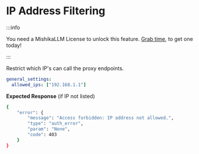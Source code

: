 
# IP Address Filtering

:::info

You need a MishikaLLM License to unlock this feature. [Grab time](https://calendly.com/d/4mp-gd3-k5k/mishikallm-1-1-onboarding-chat), to get one today!

:::

Restrict which IP's can call the proxy endpoints.

```yaml
general_settings:
  allowed_ips: ["192.168.1.1"]
```

**Expected Response** (if IP not listed)

```bash
{
    "error": {
        "message": "Access forbidden: IP address not allowed.",
        "type": "auth_error",
        "param": "None",
        "code": 403
    }
}
```